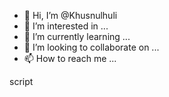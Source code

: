 - 👋 Hi, I’m @Khusnulhuli
- 👀 I’m interested in ...
- 🌱 I’m currently learning ...
- 💞️ I’m looking to collaborate on ...
- 📫 How to reach me ...

<!---
Khusnulhuli/Khusnulhuli is a ✨ special ✨ repository because its `README.md` (this file) appears on your GitHub profile.
You can click the Preview link to take a look at your changes.
--->
script
